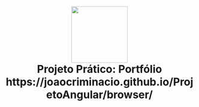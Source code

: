 <h1 align="center">
  <img src="https://vidafullstack.com.br/wp-content/uploads/2020/07/angular.png" alt="" width="150">
  <br>
    Projeto Prático: Portfólio
  <br>
  https://joaocriminacio.github.io/ProjetoAngular/browser/
</h1>

